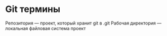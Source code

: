 # Git термины

Репозитория — проект, который хранит git в .git
Рабочая директория — локальная файловая система проект